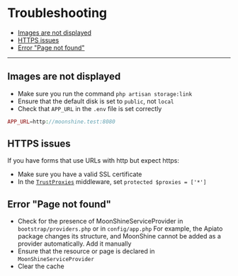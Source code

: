 # Troubleshooting

- [Images are not displayed](#images-are-not-displayed)
- [HTTPS issues](#problems-with-https)
- [Error "Page not found"](#error-page-not-found)

---

<a name="images-are-not-displayed"></a>
## Images are not displayed
- Make sure you run the command `php artisan storage:link`
- Ensure that the default disk is set to `public`, not `local`
- Check that `APP_URL` in the `.env` file is set correctly

```php
APP_URL=http://moonshine.test:8080
```

<a name="problems-with-https"></a>
## HTTPS issues
If you have forms that use URLs with http but expect https:

- Make sure you have a valid SSL certificate
- In the [`TrustProxies`](https://laravel.com/docs/requests#configuring-trusted-proxies) middleware, set `protected $proxies = ['*']`

<a name="error-page-not-found"></a>
## Error "Page not found"
- Check for the presence of MoonShineServiceProvider in `bootstrap/providers.php` or in `config/app.php`
For example, the Apiato package changes its structure, and MoonShine cannot be added as a provider automatically. Add it manually
- Ensure that the resource or page is declared in `MoonShineServiceProvider`
- Clear the cache
